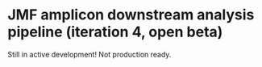 # JMF amplicon downstream analysis pipeline (iteration 4, open beta)

Still in active development! Not production ready.
